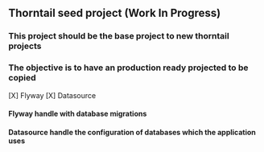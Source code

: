 ## Thorntail seed project (Work In Progress)

### This project should be the base project to new thorntail projects

### The objective is to have an **production ready** projected to be copied

[X] Flyway
[X] Datasource

#### Flyway handle with database migrations
#### Datasource handle the configuration of databases which the application uses
